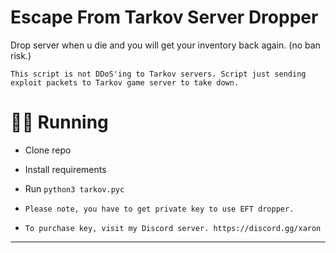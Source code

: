 # Escape From Tarkov Server Dropper
Drop server when u die and you will get your inventory back again. (no ban risk.)

`This script is not DDoS'ing to Tarkov servers. Script just sending exploit packets to Tarkov game server to take down.`


# 🏃‍♀️ Running

-   Clone repo
-   Install requirements
-   Run `python3 tarkov.pyc`

-  `Please note, you have to get private key to use EFT dropper.`
-  `To purchase key, visit my Discord server. https://discord.gg/xaron`
****
